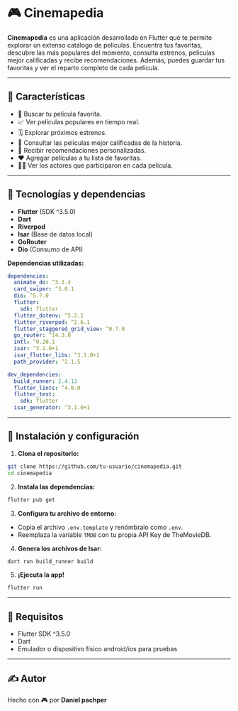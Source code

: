 # 🎮 Cinemapedia

**Cinemapedia** es una aplicación desarrollada en Flutter que te permite explorar un extenso catálogo de películas. Encuentra tus favoritas, descubre las más populares del momento, consulta estrenos, películas mejor calificadas y recibe recomendaciones. Además, puedes guardar tus favoritas y ver el reparto completo de cada película.

---

## 🚀 Características

- 🔎 Buscar tu película favorita.
- 📈 Ver películas populares en tiempo real.
- 🗓️ Explorar próximos estrenos.
- 🌟 Consultar las películas mejor calificadas de la historia.
- 🎯 Recibir recomendaciones personalizadas.
- ❤️ Agregar películas a tu lista de favoritas.
- 👨‍🎤 Ver los actores que participaron en cada película.

---

## 💪 Tecnologías y dependencias

- **Flutter** (SDK ^3.5.0)
- **Dart**
- **Riverpod**
- **Isar** (Base de datos local)
- **GoRouter**
- **Dio** (Consumo de API)

**Dependencias utilizadas:**

```yaml
dependencies:
  animate_do: ^3.3.4
  card_swiper: ^3.0.1
  dio: ^5.7.0
  flutter:
    sdk: flutter
  flutter_dotenv: ^5.2.1
  flutter_riverpod: ^2.6.1
  flutter_staggered_grid_view: ^0.7.0
  go_router: ^14.3.0
  intl: ^0.20.1
  isar: ^3.1.0+1
  isar_flutter_libs: ^3.1.0+1
  path_provider: ^2.1.5

dev_dependencies:
  build_runner: 2.4.13
  flutter_lints: ^4.0.0
  flutter_test:
    sdk: flutter
  isar_generator: ^3.1.0+1
```

---

## 📆 Instalación y configuración

1. **Clona el repositorio:**

```bash
git clone https://github.com/tu-usuario/cinemapedia.git
cd cinemapedia
```

2. **Instala las dependencias:**

```bash
flutter pub get
```

3. **Configura tu archivo de entorno:**

- Copia el archivo `.env.template` y renómbralo como `.env`.
- Reemplaza la variable `TMDB` con tu propia API Key de TheMovieDB.

4. **Genera los archivos de Isar:**

```bash
dart run build_runner build
```

5. **¡Ejecuta la app!**

```bash
flutter run
```

---

## 🧪 Requisitos

- Flutter SDK ^3.5.0
- Dart
- Emulador o dispositivo físico android/ios para pruebas

---



## ✍️ Autor

Hecho con 🎮 por **Daniel pachper**
